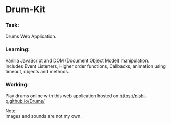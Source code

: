 # Drum-Kit
### Task:
Drums Web Application.

### Learning: 
Vanilla JavaScript and DOM (Document Object Model) manipulation. Includes Event Listeners, Higher order functions, Callbacks, animation using timeout, objects and methods.

### Working:
Play drums online with this web application hosted on https://nishi-p.github.io/Drums/

Note:  
Images and sounds are not my own.
